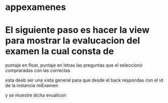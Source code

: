 # appexamenes

# El siguiente paso es hacer la view para mostrar la evalucacion del examen la cual consta de 
puntaje en float, puntaje en letras
las preguntas que el seleccionó  compraradas con las correctas

esta deeb ser una vista general para que desde el back respondas con el id de la instancia miExamen

y se muestre dicha evualicon 